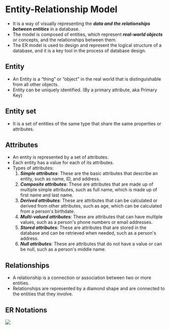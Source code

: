 # Entity-Relationship Model

 - It is a way of visually representing the ***data and the relationships between entities*** in a database. 
 - The model is composed of entities, which represent ***real-world objects*** or concepts, and the relationships between them.
 - The ER model is used to design and represent the logical structure of a database, and it is a key tool in the process of database design.


## Entity

- An Entity is a “thing” or “object” in the real world that is distinguishable from all other objects.
- Entity can be uniquely identified. (By a primary attribute, aka Primary Key)


## Entity set

- It is a set of entities of the same type that share the same properties or attributes.


## Attributes

- An entity is represented by a set of attributes.
- Each entity has a value for each of its attributes.
- Types of attributes:
    1. ***Simple attributes***: These are the basic attributes that describe an entity, such as name, ID, and address.
    2. ***Composite attributes***: These are attributes that are made up of multiple simple attributes, such as full name, which is made up of first name and last name.
    3. ***Derived attributes***: These are attributes that can be calculated or derived from other attributes, such as age, which can be calculated from a person's birthdate.
    4. ***Multi-valued attributes***: These are attributes that can have multiple values, such as a person's phone numbers or email addresses.
    5. ***Stored attributes***: These are attributes that are stored in the database and can be retrieved when needed, such as a person's address.
    6. ***Null attributes***: These are attributes that do not have a value or can be null, such as a person's middle name.


## Relationships

- A relationship is a connection or association between two or more entities. 
- Relationships are represented by a diamond shape and are connected to the entities that they involve.


## ER Notations

<img src='https://www.oreilly.com/api/v2/epubs/9788177585674/files/9788177585674_ch06lev1sec5_image01.jpeg'>
